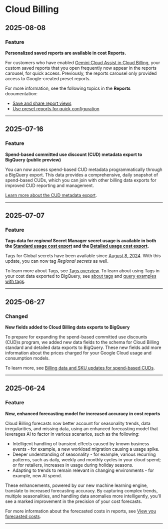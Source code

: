# Cloud Billing

## 2025-08-08

### Feature

**Personalized saved reports are available in cost Reports.**

For customers who have enabled [Gemini Cloud Assist in Cloud Billing](https://cloud.google.com/billing/docs/how-to/gemini/overview), your custom saved reports that you open frequently now appear in the reports carousel, for quick access. Previously, the reports carousel only provided access to Google-created preset reports.

For more information, see the following topics in the **Reports** dcoumentation:

* [Save and share report views](https://cloud.google.com/billing/docs/how-to/reports#saving-views)
* [Use preset reports for quick configuration](https://cloud.google.com/billing/docs/how-to/reports#preset_views)

---
## 2025-07-16

### Feature

**Spend-based committed use discount (CUD) metadata export to BigQuery (public preview)**

You can now access spend-based CUD metadata programmatically through a BigQuery export. This data provides a comprehensive, daily snapshot of spend-based CUDs, which you can join with other billing data exports for improved CUD reporting and management.

[Learn more about the CUD metadata export](https://cloud.google.com/billing/docs/how-to/export-data-bigquery-tables/cud-export).

---
## 2025-07-07

### Feature

**Tags data for *regional* Secret Manager secret usage is available in both the [Standard usage cost export](https://cloud.google.com/billing/docs/how-to/export-data-bigquery-tables/standard-usage) and the [Detailed usage cost export](https://cloud.google.com/billing/docs/how-to/export-data-bigquery-tables/detailed-usage).**

Tags for Global secrets have been available since [August 8, 2024](https://cloud.google.com/billing/docs/release-notes#August_08_2024). With this update, you can now tag *Regional secrets* as well.

To learn more about Tags, see [Tags overview](https://cloud.google.com/resource-manager/docs/tags/tags-overview). To learn about using Tags in your cost data exported to BigQuery, see [about tags](https://cloud.google.com/billing/docs/how-to/export-data-bigquery-tables/standard-usage#tags) and [query examples with tags](https://cloud.google.com/billing/docs/how-to/export-data-bigquery-tables/standard-usage#query-with-tags).

---
## 2025-06-27

### Changed

**New fields added to Cloud Billing data exports to BigQuery**

To prepare for expanding the spend-based committed use discounts (CUD)s program, we added new data fields to the schema for Cloud Billing standard and detailed data exports to BigQuery. These new fields add more information about the prices charged for your Google Cloud usage and consumption models.

To learn more, see [Billing data and SKU updates for spend-based CUDs](https://cloud.google.com/billing/docs/resources/multiprice-cuds).

---
## 2025-06-24

### Feature

**New, enhanced forecasting model for increased accuracy in cost reports**

Cloud Billing forecasts now better account for seasonality trends, data irregularities, and missing data, using an enhanced forecasting model that leverages AI to factor in various scenarios, such as the following:

* Intelligent handling of transient effects caused by known business events - for example, a new workload migration causing a usage spike.
* Deeper understanding of seasonality - for example, various recurring patterns, such as daily, weekly and monthly cycles in your cloud spend; or for retailers, increases in usage during holiday seasons.
* Adapting to trends to remain relevant in changing environments - for example, new AI spend.

These enhancements, powered by our new machine learning engine, translate to increased forecasting accuracy. By capturing complex trends, multiple seasonalities, and handling data anomalies more intelligently, you'll see a marked improvement in the precision of your cost forecasts.

For more information about the forecasted costs in reports, see
[View you forecasted costs](https://cloud.google.com/billing/docs/how-to/reports#cost-forecast).

---
